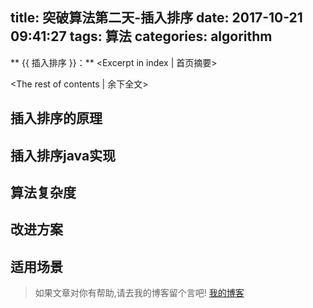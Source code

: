 title: 突破算法第二天-插入排序
date: 2017-10-21 09:41:27
tags: 算法
categories: algorithm
---
** {{ 插入排序 }}：** <Excerpt in index | 首页摘要>

<!-- more -->
<The rest of contents | 余下全文>

## 插入排序的原理


## 插入排序java实现

## 算法复杂度

## 改进方案

## 适用场景









> 如果文章对你有帮助,请去我的博客留个言吧! [我的博客][1]

[1]: http://geeksblog.cc
